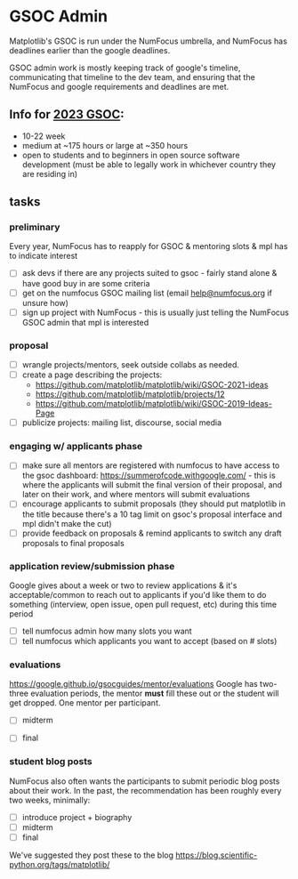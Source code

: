 # GSOC Admin
Matplotlib's GSOC is run under the NumFocus umbrella, and NumFocus has deadlines earlier than the google deadlines. 

GSOC admin work is mostly keeping track of google's timeline, communicating that timeline to the dev team, and ensuring that the NumFocus and google requirements and deadlines are met. 

## Info for [2023 GSOC](https://opensource.googleblog.com/2022/11/get-ready-for-google-summer-of-code-2023.html):
* 10-22 week
* medium at ~175 hours or large at ~350 hours
* open to students and to beginners in open source software development (must be able to legally work in whichever country they are residing in)

## tasks
### preliminary
Every year, NumFocus has to reapply for GSOC & mentoring slots & mpl has to indicate interest
- [ ] ask devs if there are any projects suited to gsoc - fairly stand alone & have good buy in are some criteria
- [ ] get on the numfocus GSOC mailing list (email help@numfocus.org if unsure how)
- [ ] sign up project with NumFocus - this is usually just telling the NumFocus GSOC admin that mpl is interested

### proposal  
- [ ] wrangle projects/mentors, seek outside collabs as needed.
- [ ] create a page describing the projects:
    * https://github.com/matplotlib/matplotlib/wiki/GSOC-2021-ideas
    * https://github.com/matplotlib/matplotlib/projects/12
    * https://github.com/matplotlib/matplotlib/wiki/GSOC-2019-Ideas-Page
- [ ] publicize projects: mailing list, discourse, social media

### engaging w/ applicants phase
- [ ] make sure all mentors are registered with numfocus to have access to the gsoc dashboard: https://summerofcode.withgoogle.com/ - this is where the applicants will submit the final version of their proposal, and later on their work, and where mentors will submit evaluations 
- [ ] encourage applicants to submit proposals (they should put matplotlib in the title because there's a 10 tag limit on gsoc's proposal interface and mpl didn't make the cut)
- [ ] provide feedback on proposals & remind applicants to switch any draft proposals to final proposals

### application review/submission phase
Google gives about a week or two to review applications & it's acceptable/common to reach out to applicants if you'd like them to do something (interview, open issue, open pull request, etc) during this time period
- [ ] tell numfocus admin how many slots you want
- [ ] tell numfocus which applicants you want to accept (based on # slots)

### evaluations
https://google.github.io/gsocguides/mentor/evaluations
Google has two-three evaluation periods, the mentor **must** fill these out or the student will get dropped. One mentor per participant. 
- [ ] midterm
- [ ] final


### student blog posts
NumFocus also often wants the participants to submit periodic blog posts about their work. In the past, the recommendation has been roughly every two weeks, minimally:
- [ ] introduce project + biography
- [ ] midterm 
- [ ] final 

We've suggested they post these to the blog https://blog.scientific-python.org/tags/matplotlib/
    